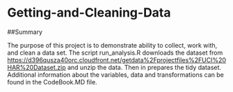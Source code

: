 # Getting-and-Cleaning-Data

##Summary

The purpose of this project is to demonstrate ability to collect, work with, and clean a data set.
The script run_analysis.R downloads the dataset from https://d396qusza40orc.cloudfront.net/getdata%2Fprojectfiles%2FUCI%20HAR%20Dataset.zip and unzip the data. Then in prepares the tidy dataset.
Additional information about the variables, data and transformations can be found in the CodeBook.MD file.
